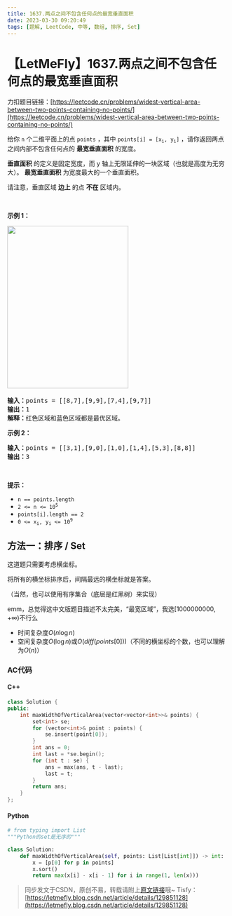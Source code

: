 ```yaml
---
title: 1637.两点之间不包含任何点的最宽垂直面积
date: 2023-03-30 09:20:49
tags: [题解, LeetCode, 中等, 数组, 排序, Set]
---
```


# 【LetMeFly】1637.两点之间不包含任何点的最宽垂直面积

力扣题目链接：[https://leetcode.cn/problems/widest-vertical-area-between-two-points-containing-no-points/](https://leetcode.cn/problems/widest-vertical-area-between-two-points-containing-no-points/)

<p>给你 <code>n</code> 个二维平面上的点 <code>points</code> ，其中 <code>points[i] = [x<sub>i</sub>, y<sub>i</sub>]</code> ，请你返回两点之间内部不包含任何点的 <strong>最宽垂直面积</strong> 的宽度。</p>

<p><strong>垂直面积</strong> 的定义是固定宽度，而 y 轴上无限延伸的一块区域（也就是高度为无穷大）。 <strong>最宽垂直面积</strong> 为宽度最大的一个垂直面积。</p>

<p>请注意，垂直区域 <strong>边上</strong> 的点 <strong>不在</strong> 区域内。</p>

<p> </p>

<p><strong>示例 1：</strong></p>
<img alt="" src="https://assets.leetcode-cn.com/aliyun-lc-upload/uploads/2020/10/31/points3.png" style="width: 276px; height: 371px;" />​
<pre>
<b>输入：</b>points = [[8,7],[9,9],[7,4],[9,7]]
<b>输出：</b>1
<b>解释：</b>红色区域和蓝色区域都是最优区域。
</pre>

<p><strong>示例 2：</strong></p>

<pre>
<b>输入：</b>points = [[3,1],[9,0],[1,0],[1,4],[5,3],[8,8]]
<b>输出：</b>3
</pre>

<p> </p>

<p><strong>提示：</strong></p>

<ul>
	<li><code>n == points.length</code></li>
	<li><code>2 <= n <= 10<sup>5</sup></code></li>
	<li><code>points[i].length == 2</code></li>
	<li><code>0 <= x<sub>i</sub>, y<sub>i</sub> <= 10<sup>9</sup></code></li>
</ul>


    
## 方法一：排序 / Set

这道题只需要考虑横坐标。

将所有的横坐标排序后，间隔最远的横坐标就是答案。

（当然，也可以使用有序集合（底层是红黑树）来实现）

emm，总觉得这中文版题目描述不太完美，“最宽区域”，我选$[1000000000, +\infty)$不行么

+ 时间复杂度$O(n\log n)$
+ 空间复杂度$O(\log n)$或$O(diff(points[0]))$（不同的横坐标的个数，也可以理解为$O(n)$）

### AC代码

#### C++

```cpp
class Solution {
public:
    int maxWidthOfVerticalArea(vector<vector<int>>& points) {
        set<int> se;
        for (vector<int>& point : points) {
            se.insert(point[0]);
        }
        int ans = 0;
        int last = *se.begin();
        for (int t : se) {
            ans = max(ans, t - last);
            last = t;
        }
        return ans;
    }
};
```

#### Python

```python
# from typing import List
"""Python的set是无序的"""

class Solution:
    def maxWidthOfVerticalArea(self, points: List[List[int]]) -> int:
        x = [p[0] for p in points]
        x.sort()
        return max(x[i] - x[i - 1] for i in range(1, len(x)))
```

> 同步发文于CSDN，原创不易，转载请附上[原文链接](https://leetcode.letmefly.xyz/2023/03/30/LeetCode%201637.%E4%B8%A4%E7%82%B9%E4%B9%8B%E9%97%B4%E4%B8%8D%E5%8C%85%E5%90%AB%E4%BB%BB%E4%BD%95%E7%82%B9%E7%9A%84%E6%9C%80%E5%AE%BD%E5%9E%82%E7%9B%B4%E5%8C%BA%E5%9F%9F/)哦~
> Tisfy：[https://letmefly.blog.csdn.net/article/details/129851128](https://letmefly.blog.csdn.net/article/details/129851128)
